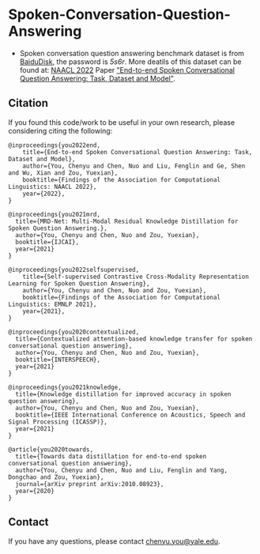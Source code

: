 # Spoken-Conversation-Question-Answering
- Spoken conversation question answering benchmark dataset is from [BaiduDisk](https://pan.baidu.com/s/1Ahefq3VygHQrsvNOaVEBcg), the password is *5s6r*. More deatils of this dataset can be found at: [NAACL 2022](https://2022.naacl.org/) Paper ["End-to-end Spoken Conversational Question Answering: Task, Dataset and Model"](https://aclanthology.org/2022.findings-naacl.91.pdf).

## Citation
If you found this code/work to be useful in your own research, please considering citing the following:
```
@inproceedings{you2022end,
    title={End-to-end Spoken Conversational Question Answering: Task, Dataset and Model},
    author={You, Chenyu and Chen, Nuo and Liu, Fenglin and Ge, Shen and Wu, Xian and Zou, Yuexian},
    booktitle={Findings of the Association for Computational Linguistics: NAACL 2022},
    year={2022},
}

@inproceedings{you2021mrd,
  title={MRD-Net: Multi-Modal Residual Knowledge Distillation for Spoken Question Answering.},
  author={You, Chenyu and Chen, Nuo and Zou, Yuexian},
  booktitle={IJCAI},
  year={2021}
}

@inproceedings{you2022selfsupervised,
    title={Self-supervised Contrastive Cross-Modality Representation Learning for Spoken Question Answering},
    author={You, Chenyu and Chen, Nuo and Zou, Yuexian},
    booktitle={Findings of the Association for Computational Linguistics: EMNLP 2021},
    year={2021},
}

@inproceedings{you2020contextualized,
  title={Contextualized attention-based knowledge transfer for spoken conversational question answering},
  author={You, Chenyu and Chen, Nuo and Zou, Yuexian},
  booktitle={INTERSPEECH},
  year={2021}
}

@inproceedings{you2021knowledge,
  title={Knowledge distillation for improved accuracy in spoken question answering},
  author={You, Chenyu and Chen, Nuo and Zou, Yuexian},
  booktitle={IEEE International Conference on Acoustics, Speech and Signal Processing (ICASSP)},
  year={2021}
}

@article{you2020towards,
  title={Towards data distillation for end-to-end spoken conversational question answering},
  author={You, Chenyu and Chen, Nuo and Liu, Fenglin and Yang, Dongchao and Zou, Yuexian},
  journal={arXiv preprint arXiv:2010.08923},
  year={2020}
}
```

## Contact
If you have any questions, please contact chenyu.you@yale.edu.
